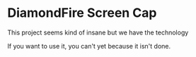 # DiamondFire Screen Cap

This project seems kind of insane but we have the technology

If you want to use it, you can't yet because it isn't done.

